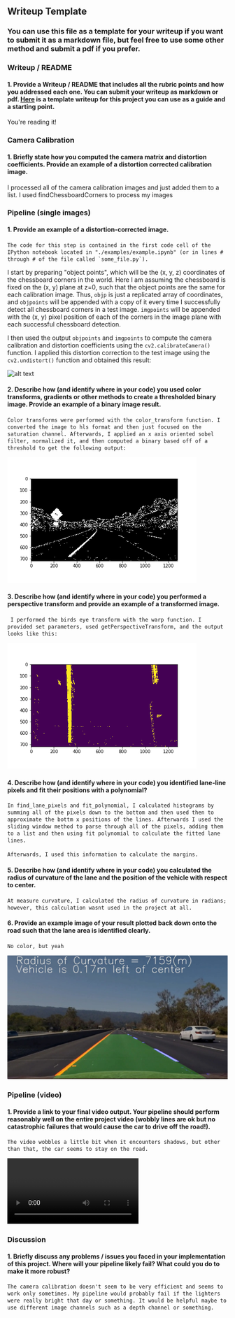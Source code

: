 ## Writeup Template

### You can use this file as a template for your writeup if you want to submit it as a markdown file, but feel free to use some other method and submit a pdf if you prefer.

[image1]: ./imgs/color_transformation.png "COLOR TRANSFORM"
[image34]: ./imgs/image.png "CAMERA CALIBRATION"
[image2]: ./imgs/histogram_lane_lines.png "HISTOGRAM FINDINGS"
[image3]: ./imgs/unwarped.png "UNWARPED LINES"
[image4]: ./imgs/warped.png "WARPED LINES"
[image5]: ./imgs/lane_line.png "LANE LINES"
[image6]: ./examples/example_output.jpg "Output"
[video1]: ./output.mp4 "Video"


### Writeup / README

#### 1. Provide a Writeup / README that includes all the rubric points and how you addressed each one.  You can submit your writeup as markdown or pdf.  [Here](https://github.com/udacity/CarND-Advanced-Lane-Lines/blob/master/writeup_template.md) is a template writeup for this project you can use as a guide and a starting point.  

You're reading it!

### Camera Calibration

#### 1. Briefly state how you computed the camera matrix and distortion coefficients. Provide an example of a distortion corrected calibration image.
   I processed all of the camera calibration images and just added them to a list. I used findChessboardCorners to process my images
### Pipeline (single images)

#### 1. Provide an example of a distortion-corrected image.
    The code for this step is contained in the first code cell of the IPython notebook located in "./examples/example.ipynb" (or in lines # through # of the file called `some_file.py`).  

I start by preparing "object points", which will be the (x, y, z) coordinates of the chessboard corners in the world. Here I am assuming the chessboard is fixed on the (x, y) plane at z=0, such that the object points are the same for each calibration image.  Thus, `objp` is just a replicated array of coordinates, and `objpoints` will be appended with a copy of it every time I successfully detect all chessboard corners in a test image.  `imgpoints` will be appended with the (x, y) pixel position of each of the corners in the image plane with each successful chessboard detection.  

I then used the output `objpoints` and `imgpoints` to compute the camera calibration and distortion coefficients using the `cv2.calibrateCamera()` function.  I applied this distortion correction to the test image using the `cv2.undistort()` function and obtained this result: 

![alt text][image34]

#### 2. Describe how (and identify where in your code) you used color transforms, gradients or other methods to create a thresholded binary image.  Provide an example of a binary image result.

    Color transforms were performed with the color_transform function. I converted the image to hls format and then just focused on the saturation channel. Afterwards, I applied an x axis oriented sobel filter, normalized it, and then computed a binary based off of a threshold to get the following output:
    
![alt text][image1]
#### 3. Describe how (and identify where in your code) you performed a perspective transform and provide an example of a transformed image.
     I performed the birds eye transform with the warp function. I provided set parameters, used getPerspectiveTransform, and the output looks like this:
     
![alt text][image4]
#### 4. Describe how (and identify where in your code) you identified lane-line pixels and fit their positions with a polynomial?
    In find_lane_pixels and fit_polynomial, I calculated histograms by summing all of the pixels down to the bottom and then used then to approximate the bottm x positions of the lines. Afterwards I used the sliding window method to parse through all of the pixels, adding them to a list and then using fit polynomial to calculate the fitted lane lines.
    
    Afterwards, I used this information to calculate the margins.
#### 5. Describe how (and identify where in your code) you calculated the radius of curvature of the lane and the position of the vehicle with respect to center.
    At measure curvature, I calculated the radius of curvature in radians; however, this calculation wasnt used in the project at all.
#### 6. Provide an example image of your result plotted back down onto the road such that the lane area is identified clearly.
    No color, but yeah
![image6]
### Pipeline (video)

#### 1. Provide a link to your final video output.  Your pipeline should perform reasonably well on the entire project video (wobbly lines are ok but no catastrophic failures that would cause the car to drive off the road!).
    The video wobbles a little bit when it encounters shadows, but other than that, the car seems to stay on the road.
![video1]
### Discussion

#### 1. Briefly discuss any problems / issues you faced in your implementation of this project.  Where will your pipeline likely fail?  What could you do to make it more robust?
    The camera calibration doesn't seem to be very efficient and seems to work only sometimes. My pipeline would probably fail if the lighters were really bright that day or something. It would be helpful maybe to use different image channels such as a depth channel or something.